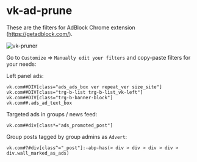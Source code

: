 # vk-ad-prune
These are the filters for AdBlock Chrome extension (https://getadblock.com/).

![vk-pruner](https://drive.google.com/uc?export=view&id=1AA3rtoMfN87DnSK_rc7XA3-_jmnImzmu)

Go to `Customize` => `Manually edit your filters` and copy-paste filters for your needs:

Left panel ads:
```
vk.com##DIV[class="ads_ads_box ver repeat_ver size_site"]
vk.com##DIV[class="trg-b-list trg-b-list_vk-left"]
vk.com##DIV[class="trg-b-banner-block"]
vk.com##.ads_ad_text_box
```
Targeted ads in groups / news feed:
```
vk.com##div[class*="ads_promoted_post"]
```
Group posts tagged by group admins as `Advert`:
```
vk.com#?#div[class^="_post"]:-abp-has(> div > div > div > div > div.wall_marked_as_ads)
```